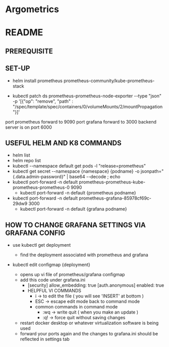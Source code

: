 # Argometrics

# README

PREREQUISITE
------------

SET-UP
-------
- helm install prometheus prometheus-community/kube-prometheus-stack  

- kubectl patch ds prometheus-prometheus-node-exporter --type "json" -p '[{"op": "remove", "path" : "/spec/template/spec/containers/0/volumeMounts/2/mountPropagation"}]'

port prometheus forward to 9090
port grafana forward to 3000
backend server is on port 6000

USEFUL HELM AND K8 COMMANDS
--------------------------
- helm list
- helm repo list
- kubectl --namespace default get pods -l "release=prometheus"
- kubectl get secret --namespace {namespace} {podname} -o jsonpath="{.data.admin-password}" | base64 --decode ; echo
- kubectl port-forward -n default prometheus-prometheus-kube-prometheus-prometheus-0 9090
    - kubectl port-forward -n default {prometheus podname} 
- kubectl port-forward -n default prometheus-grafana-85978cf69c-29dw9 3000
    - kubectl port-forward -n default {grafana podname} 



HOW TO CHANGE GRAFANA SETTINGS VIA GRAFANA CONFIG
--------------------------------------------------------
- use kubectl get deployment
    - find the deployment associated with prometheus and grafana

- kubectl edit configmap {deployment}
    - opens up vi file of prometheus/grafana configmap
    - add this code under grafana.ini
        - [security]
          allow_embedding: true
          [auth.anonymous]
          enabled: true
        * HELPFUL VI COMMANDS
            - i -> to edit the file ( you will see 'INSERT' at bottom )
            - ESC -> escape edit mode back to command mode
            - common commands in command mode
                - :wq -> write quit ( when you make an update )
                - :q! -> force quit without saving changes
    - restart docker desktop or whatever virtualization software is being used
    - forward your ports again and the changes to grafana.ini should be reflected in settings tab

